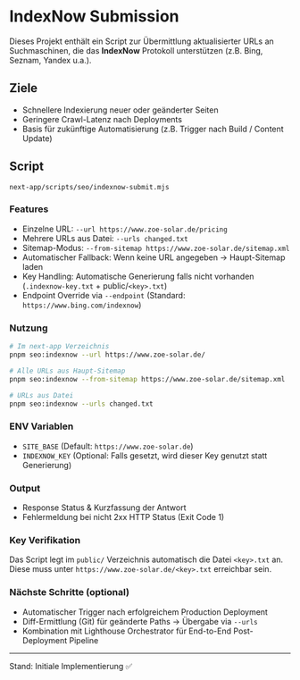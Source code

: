 # IndexNow Submission

Dieses Projekt enthält ein Script zur Übermittlung aktualisierter URLs an Suchmaschinen, die das **IndexNow** Protokoll unterstützen (z.B. Bing, Seznam, Yandex u.a.).

## Ziele
- Schnellere Indexierung neuer oder geänderter Seiten
- Geringere Crawl-Latenz nach Deployments
- Basis für zukünftige Automatisierung (z.B. Trigger nach Build / Content Update)

## Script
`next-app/scripts/seo/indexnow-submit.mjs`

### Features
- Einzelne URL: `--url https://www.zoe-solar.de/pricing`
- Mehrere URLs aus Datei: `--urls changed.txt`
- Sitemap-Modus: `--from-sitemap https://www.zoe-solar.de/sitemap.xml`
- Automatischer Fallback: Wenn keine URL angegeben -> Haupt-Sitemap laden
- Key Handling: Automatische Generierung falls nicht vorhanden (`.indexnow-key.txt` + public/`<key>.txt`)
- Endpoint Override via `--endpoint` (Standard: `https://www.bing.com/indexnow`)

### Nutzung
```bash
# Im next-app Verzeichnis
pnpm seo:indexnow --url https://www.zoe-solar.de/

# Alle URLs aus Haupt-Sitemap
pnpm seo:indexnow --from-sitemap https://www.zoe-solar.de/sitemap.xml

# URLs aus Datei
pnpm seo:indexnow --urls changed.txt
```

### ENV Variablen
- `SITE_BASE` (Default: `https://www.zoe-solar.de`)
- `INDEXNOW_KEY` (Optional: Falls gesetzt, wird dieser Key genutzt statt Generierung)

### Output
- Response Status & Kurzfassung der Antwort
- Fehlermeldung bei nicht 2xx HTTP Status (Exit Code 1)

### Key Verifikation
Das Script legt im `public/` Verzeichnis automatisch die Datei `<key>.txt` an. Diese muss unter `https://www.zoe-solar.de/<key>.txt` erreichbar sein.

### Nächste Schritte (optional)
- Automatischer Trigger nach erfolgreichem Production Deployment
- Diff-Ermittlung (Git) für geänderte Paths → Übergabe via `--urls`
- Kombination mit Lighthouse Orchestrator für End-to-End Post-Deployment Pipeline

---
Stand: Initiale Implementierung ✅
